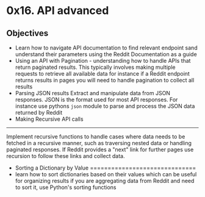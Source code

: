 0x16. API advanced
==================

Objectives
-----------
- Learn how to navigate API documentation to find relevant endpoint sand understand their parameters using the Reddit Documentation as a guide
- Using an API with Pagination - understanding how to handle APIs that return paginated results. This typically involves making multiple requests to retrieve all available data
for instance if a Reddit endpoint  returns results in pages you will need to handle pagination to collect all results
- Parsing JSON results
Extract and manipulate data from JSON responses. JSON is the format used for most API responses.
For instance use pythons `json` module to parse and process the JSON data returned by Reddit 
- Making Recursive API calls
----------------------------
Implement recursive functions to handle cases where data needs to be fetched in a recursive manner, such as traversing nested data or handling paginated responses.
If Reddit provides a "next" link for further pages use recursion to follow these links and collect data.
- Sorting a Dictionary by Value
==============================
- learn how to sort dictionaries based on their values which can be useful for organizing results
if you are aggregating data from Reddit and need to sort it, use Python's sorting functions
